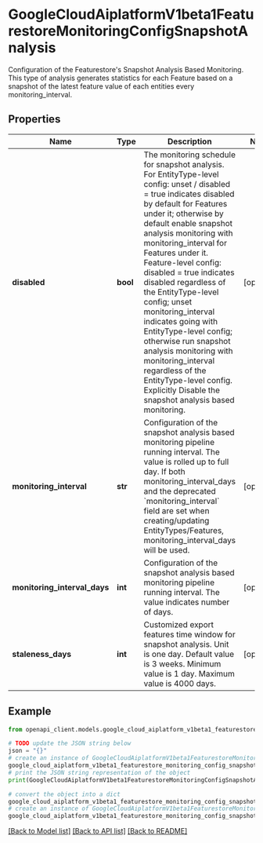 # GoogleCloudAiplatformV1beta1FeaturestoreMonitoringConfigSnapshotAnalysis

Configuration of the Featurestore's Snapshot Analysis Based Monitoring. This type of analysis generates statistics for each Feature based on a snapshot of the latest feature value of each entities every monitoring_interval.

## Properties

Name | Type | Description | Notes
------------ | ------------- | ------------- | -------------
**disabled** | **bool** | The monitoring schedule for snapshot analysis. For EntityType-level config: unset / disabled &#x3D; true indicates disabled by default for Features under it; otherwise by default enable snapshot analysis monitoring with monitoring_interval for Features under it. Feature-level config: disabled &#x3D; true indicates disabled regardless of the EntityType-level config; unset monitoring_interval indicates going with EntityType-level config; otherwise run snapshot analysis monitoring with monitoring_interval regardless of the EntityType-level config. Explicitly Disable the snapshot analysis based monitoring. | [optional] 
**monitoring_interval** | **str** | Configuration of the snapshot analysis based monitoring pipeline running interval. The value is rolled up to full day. If both monitoring_interval_days and the deprecated &#x60;monitoring_interval&#x60; field are set when creating/updating EntityTypes/Features, monitoring_interval_days will be used. | [optional] 
**monitoring_interval_days** | **int** | Configuration of the snapshot analysis based monitoring pipeline running interval. The value indicates number of days. | [optional] 
**staleness_days** | **int** | Customized export features time window for snapshot analysis. Unit is one day. Default value is 3 weeks. Minimum value is 1 day. Maximum value is 4000 days. | [optional] 

## Example

```python
from openapi_client.models.google_cloud_aiplatform_v1beta1_featurestore_monitoring_config_snapshot_analysis import GoogleCloudAiplatformV1beta1FeaturestoreMonitoringConfigSnapshotAnalysis

# TODO update the JSON string below
json = "{}"
# create an instance of GoogleCloudAiplatformV1beta1FeaturestoreMonitoringConfigSnapshotAnalysis from a JSON string
google_cloud_aiplatform_v1beta1_featurestore_monitoring_config_snapshot_analysis_instance = GoogleCloudAiplatformV1beta1FeaturestoreMonitoringConfigSnapshotAnalysis.from_json(json)
# print the JSON string representation of the object
print(GoogleCloudAiplatformV1beta1FeaturestoreMonitoringConfigSnapshotAnalysis.to_json())

# convert the object into a dict
google_cloud_aiplatform_v1beta1_featurestore_monitoring_config_snapshot_analysis_dict = google_cloud_aiplatform_v1beta1_featurestore_monitoring_config_snapshot_analysis_instance.to_dict()
# create an instance of GoogleCloudAiplatformV1beta1FeaturestoreMonitoringConfigSnapshotAnalysis from a dict
google_cloud_aiplatform_v1beta1_featurestore_monitoring_config_snapshot_analysis_from_dict = GoogleCloudAiplatformV1beta1FeaturestoreMonitoringConfigSnapshotAnalysis.from_dict(google_cloud_aiplatform_v1beta1_featurestore_monitoring_config_snapshot_analysis_dict)
```
[[Back to Model list]](../README.md#documentation-for-models) [[Back to API list]](../README.md#documentation-for-api-endpoints) [[Back to README]](../README.md)


